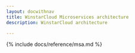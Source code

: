 ```yaml
---
layout: docwithnav
title: WinstarCloud Microservices architecture
description: WinstarCloud architecture

---
```


{% include docs/reference/msa.md %}
